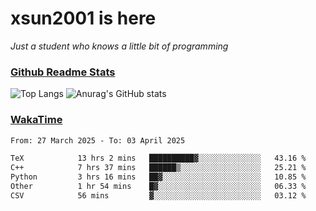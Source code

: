 # xsun2001 is here

*Just a student who knows a little bit of programming*

### [Github Readme Stats](https://github.com/anuraghazra/github-readme-stats)

![Top Langs](https://github-readme-stats.vercel.app/api/top-langs/?username=xsun2001&layout=compact&theme=radical) ![Anurag's GitHub stats](https://github-readme-stats.vercel.app/api?username=xsun2001&show_icons=true&theme=radical)

### [WakaTime](https://wakatime.com)

<!--START_SECTION:waka-->

```txt
From: 27 March 2025 - To: 03 April 2025

TeX            13 hrs 2 mins   ██████████▓░░░░░░░░░░░░░░   43.16 %
C++            7 hrs 37 mins   ██████▒░░░░░░░░░░░░░░░░░░   25.21 %
Python         3 hrs 16 mins   ██▓░░░░░░░░░░░░░░░░░░░░░░   10.85 %
Other          1 hr 54 mins    █▓░░░░░░░░░░░░░░░░░░░░░░░   06.33 %
CSV            56 mins         ▓░░░░░░░░░░░░░░░░░░░░░░░░   03.12 %
```

<!--END_SECTION:waka-->
